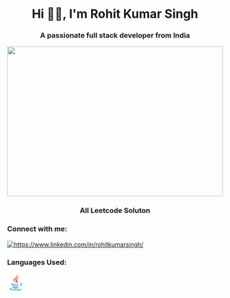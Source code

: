 <h1 align="center">Hi 👨‍🎓, I'm Rohit Kumar Singh</h1>
<h3 align="center">A passionate full stack developer from India</h3>
<img align="center" src="https://github.com/Rohitkumarsingh369/Leetcode/blob/main/titlepage.png" height="350" width="100%"/>
<h3 align="center">All Leetcode Soluton</h3>

<h3 align="left">Connect with me:</h3>
<p align="left">
<a href="https://www.linkedin.com/in/rohitkumarsingh/" target="blank"><img align="center" src="https://image.flaticon.com/icons/png/512/174/174857.png" alt="https://www.linkedin.com/in/rohitkumarsingh/" height="40" width="40" /></a>
</p>
 
 
<h3 align="left">Languages Used:</h3>
<img src="https://raw.githubusercontent.com/devicons/devicon/master/icons/java/java-original.svg" alt="java" width="40" height="40"/> </a> <a href="https://developer.mozilla.org/en-US/docs/Web/JavaScript" target="_blank">

